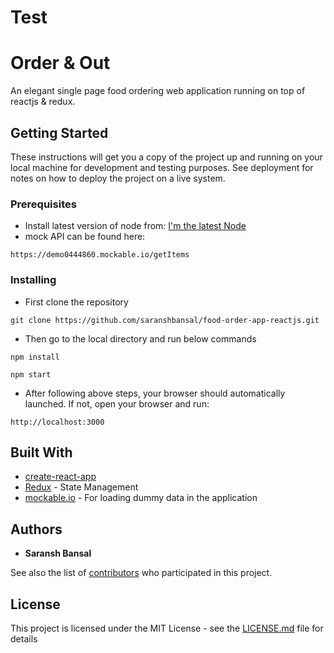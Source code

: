 # Test

# Order & Out

An elegant single page food ordering web application running on top of reactjs & redux.

## Getting Started

These instructions will get you a copy of the project up and running on your local machine for development and testing purposes. See deployment for notes on how to deploy the project on a live system.

### Prerequisites

* Install latest version of node from: [I'm the latest Node](https://nodejs.org/dist/v8.11.1/node-v8.11.1-x64.msi)
* mock API can be found here:
```
https://demo0444860.mockable.io/getItems
```
### Installing

* First clone the repository

```
git clone https://github.com/saranshbansal/food-order-app-reactjs.git
```

* Then go to the local directory and run below commands

```
npm install

npm start
```

* After following above steps, your browser should automatically launched. If not, open your browser and run:

```
http://localhost:3000
```

## Built With

* [create-react-app](https://github.com/facebook/create-react-app)
* [Redux](https://github.com/reactjs/redux/tree/master/docs) - State Management
* [mockable.io](https://www.mockable.io/) - For loading dummy data in the application

## Authors

* **Saransh Bansal**

See also the list of [contributors](https://github.com/your/project/contributors) who participated in this project.

## License

This project is licensed under the MIT License - see the [LICENSE.md](LICENSE.md) file for details

